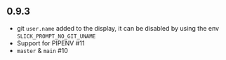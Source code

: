 ## 0.9.3
* git `user.name` added to the display, it can be disabled by using the env `SLICK_PROMPT_NO_GIT_UNAME`
* Support for PIPENV #11
* `master` & `main` #10
